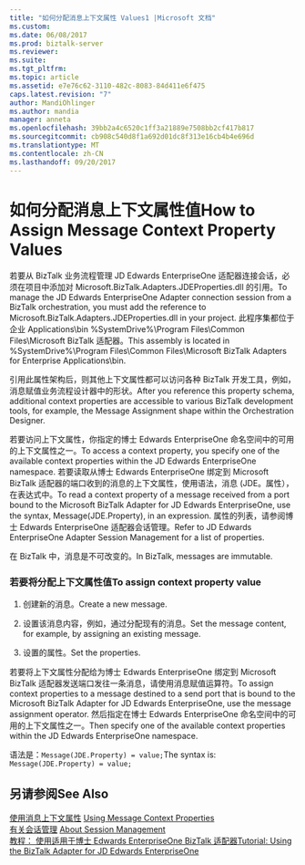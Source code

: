 ```yaml
---
title: "如何分配消息上下文属性 Values1 |Microsoft 文档"
ms.custom: 
ms.date: 06/08/2017
ms.prod: biztalk-server
ms.reviewer: 
ms.suite: 
ms.tgt_pltfrm: 
ms.topic: article
ms.assetid: e7e76c62-3110-482c-8083-84d411e6f475
caps.latest.revision: "7"
author: MandiOhlinger
ms.author: mandia
manager: anneta
ms.openlocfilehash: 39bb2a4c6520c1ff3a21889e7508bb2cf417b817
ms.sourcegitcommit: cb908c540d8f1a692d01dc8f313e16cb4b4e696d
ms.translationtype: MT
ms.contentlocale: zh-CN
ms.lasthandoff: 09/20/2017
---
```

# <a name="how-to-assign-message-context-property-values"></a><span data-ttu-id="c1473-102">如何分配消息上下文属性值</span><span class="sxs-lookup"><span data-stu-id="c1473-102">How to Assign Message Context Property Values</span></span>
<span data-ttu-id="c1473-103">若要从 BizTalk 业务流程管理 JD Edwards EnterpriseOne 适配器连接会话，必须在项目中添加对 Microsoft.BizTalk.Adapters.JDEProperties.dll 的引用。</span><span class="sxs-lookup"><span data-stu-id="c1473-103">To manage the JD Edwards EnterpriseOne Adapter connection session from a BizTalk orchestration, you must add the reference to Microsoft.BizTalk.Adapters.JDEProperties.dll in your project.</span></span> <span data-ttu-id="c1473-104">此程序集都位于企业 Applications\bin %SystemDrive%\Program Files\Common Files\Microsoft BizTalk 适配器。</span><span class="sxs-lookup"><span data-stu-id="c1473-104">This assembly is located in %SystemDrive%\Program Files\Common Files\Microsoft BizTalk Adapters for Enterprise Applications\bin.</span></span>  
  
 <span data-ttu-id="c1473-105">引用此属性架构后，则其他上下文属性都可以访问各种 BizTalk 开发工具，例如，消息赋值业务流程设计器中的形状。</span><span class="sxs-lookup"><span data-stu-id="c1473-105">After you reference this property schema, additional context properties are accessible to various BizTalk development tools, for example, the Message Assignment shape within the Orchestration Designer.</span></span>  
  
 <span data-ttu-id="c1473-106">若要访问上下文属性，你指定的博士 Edwards EnterpriseOne 命名空间中的可用的上下文属性之一。</span><span class="sxs-lookup"><span data-stu-id="c1473-106">To access a context property, you specify one of the available context properties within the JD Edwards EnterpriseOne namespace.</span></span> <span data-ttu-id="c1473-107">若要读取从博士 Edwards EnterpriseOne 绑定到 Microsoft BizTalk 适配器的端口收到的消息的上下文属性，使用语法，消息 (JDE。属性），在表达式中。</span><span class="sxs-lookup"><span data-stu-id="c1473-107">To read a context property of a message received from a port bound to the Microsoft BizTalk Adapter for JD Edwards EnterpriseOne, use the syntax, Message(JDE.Property), in an expression.</span></span> <span data-ttu-id="c1473-108">属性的列表，请参阅博士 Edwards EnterpriseOne 适配器会话管理。</span><span class="sxs-lookup"><span data-stu-id="c1473-108">Refer to JD Edwards EnterpriseOne Adapter Session Management for a list of properties.</span></span>  
  
 <span data-ttu-id="c1473-109">在 BizTalk 中，消息是不可改变的。</span><span class="sxs-lookup"><span data-stu-id="c1473-109">In BizTalk, messages are immutable.</span></span>  
  
### <a name="to-assign-context-property-value"></a><span data-ttu-id="c1473-110">若要将分配上下文属性值</span><span class="sxs-lookup"><span data-stu-id="c1473-110">To assign context property value</span></span>  
  
1.  <span data-ttu-id="c1473-111">创建新的消息。</span><span class="sxs-lookup"><span data-stu-id="c1473-111">Create a new message.</span></span>  
  
2.  <span data-ttu-id="c1473-112">设置该消息内容，例如，通过分配现有的消息。</span><span class="sxs-lookup"><span data-stu-id="c1473-112">Set the message content, for example, by assigning an existing message.</span></span>  
  
3.  <span data-ttu-id="c1473-113">设置的属性。</span><span class="sxs-lookup"><span data-stu-id="c1473-113">Set the properties.</span></span>  
  
 <span data-ttu-id="c1473-114">若要将上下文属性分配给为博士 Edwards EnterpriseOne 绑定到 Microsoft BizTalk 适配器发送端口发往一条消息，请使用消息赋值运算符。</span><span class="sxs-lookup"><span data-stu-id="c1473-114">To assign context properties to a message destined to a send port that is bound to the Microsoft BizTalk Adapter for JD Edwards EnterpriseOne, use the message assignment operator.</span></span> <span data-ttu-id="c1473-115">然后指定在博士 Edwards EnterpriseOne 命名空间中的可用的上下文属性之一。</span><span class="sxs-lookup"><span data-stu-id="c1473-115">Then specify one of the available context properties within the JD Edwards EnterpriseOne namespace.</span></span>  
  
 <span data-ttu-id="c1473-116">语法是：`Message(JDE.Property) = value;`</span><span class="sxs-lookup"><span data-stu-id="c1473-116">The syntax is: `Message(JDE.Property) = value;`</span></span>  
  
## <a name="see-also"></a><span data-ttu-id="c1473-117">另请参阅</span><span class="sxs-lookup"><span data-stu-id="c1473-117">See Also</span></span>  
 <span data-ttu-id="c1473-118">[使用消息上下文属性](../core/using-message-context-properties1.md) </span><span class="sxs-lookup"><span data-stu-id="c1473-118">[Using Message Context Properties](../core/using-message-context-properties1.md) </span></span>  
 <span data-ttu-id="c1473-119">[有关会话管理](../core/about-session-management2.md) </span><span class="sxs-lookup"><span data-stu-id="c1473-119">[About Session Management](../core/about-session-management2.md) </span></span>  
 [<span data-ttu-id="c1473-120">教程： 使用适用于博士 Edwards EnterpriseOne BizTalk 适配器</span><span class="sxs-lookup"><span data-stu-id="c1473-120">Tutorial: Using the BizTalk Adapter for JD Edwards EnterpriseOne</span></span>](../core/tutorial-using-the-biztalk-adapter-for-jd-edwards-enterpriseone.md)
